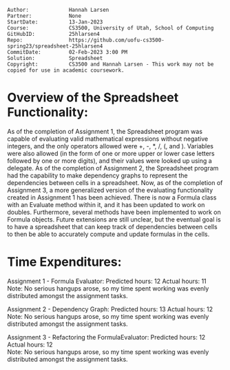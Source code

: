 ```
Author:				Hannah Larsen
Partner:			None
StartDate:			13-Jan-2023
Course:				CS3500, University of Utah, School of Computing
GitHubID:			25hlarsen4
Repo:				https://github.com/uofu-cs3500-spring23/spreadsheet-25hlarsen4
CommitDate:			02-Feb-2023 3:00 PM
Solution:			Spreadsheet
Copyright:			CS3500 and Hannah Larsen - This work may not be copied for use in academic coursework.
```


# Overview of the Spreadsheet Functionality:

As of the completion of Assignment 1, the Spreadsheet program was capable of evaluating valid mathematical 
expressions without negative integers, and the only operators allowed were +, -, *, /, (, and ).
Variables were also allowed (in the form of one or more upper or lower case letters followed by one or more digits), 
and their values were looked up using a delegate. 
As of the completion of Assignment 2, the Spreadsheet program had the capability to make dependency graphs to represent 
the dependencies between cells in a spreadsheet.
Now, as of the completion of Assignment 3, a more generalized version of the evaluating functionality created in 
Assignment 1 has been achieved. There is now a Formula class with an Evaluate method within it, and it has been updated 
to work on doubles. Furthermore, several methods have been implemented to work on Formula objects.
Future extensions are still unclear, but the eventual goal is to have a spreadsheet that can keep track of dependencies
between cells to then be able to accurately compute and update formulas in the cells.

# Time Expenditures:

Assignment 1 - Formula Evaluator:   	Predicted hours: 12  	   Actual hours: 11\
Note: No serious hangups arose, so my time spent working was evenly distributed amongst the assignment tasks.

Assignment 2 - Dependency Graph:		Predicted hours: 13		   Actual hours: 12\
Note: No serious hangups arose, so my time spent working was evenly distributed amongst the assignment tasks.

Assignment 3 - Refactoring the FormulaEvaluator:		Predicted hours: 12		   Actual hours: 12\
Note: No serious hangups arose, so my time spent working was evenly distributed amongst the assignment tasks.

